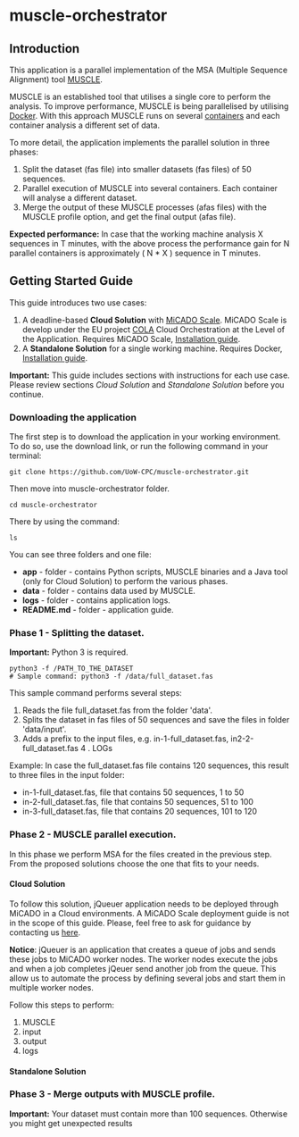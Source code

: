 # muscle-orchestrator

## Introduction
This application is a parallel implementation of the MSA (Multiple Sequence Alignment) tool [MUSCLE](https://www.drive5.com/muscle/).

MUSCLE is an established tool that utilises a single core to perform the analysis. To improve performance, MUSCLE is being parallelised by utilising [Docker](https://www.docker.com/).
With this approach MUSCLE runs on several [containers](https://www.docker.com/resources/what-container) and each container analysis a different set of data.

To more detail, the application implements the parallel solution in three phases:
1. Split the dataset (fas file) into smaller datasets (fas files) of 50 sequences.
2. Parallel execution of MUSCLE into several containers. Each container will analyse a different dataset.
3. Merge the output of these MUSCLE processes (afas files) with the MUSCLE profile option, and get the final output (afas file).

__Expected performance:__
In case that the working machine analysis X sequences in T minutes, with the above process the performance gain for N parallel containers is approximately ( N * X ) sequence in T minutes.

## Getting Started Guide

This guide introduces two use cases:
1. A deadline-based __Cloud Solution__ with [MiCADO Scale](https://micado-scale.eu/). MiCADO Scale is develop under the EU project [COLA](https://project-cola.eu/) Cloud Orchestration at the Level of the Application. Requires MiCADO Scale, [Installation guide](https://micado-scale.readthedocs.io/en/latest/).
2. A __Standalone Solution__ for a single working machine. Requires Docker, [Installation guide](https://docs.docker.com/get-docker/).

__Important:__ This guide includes sections with instructions for each use case. Please review sections _Cloud Solution_ and _Standalone Solution_ before you continue.


### Downloading the application
The first step is to download the application in your working environment.
To do so, use the download link, or run the following command in your terminal:
 ```
git clone https://github.com/UoW-CPC/muscle-orchestrator.git
 ```

Then move into muscle-orchestrator folder.
 ```
cd muscle-orchestrator
 ```

There by using the command:
 ```
ls
 ```
You can see three folders and one file:
* __app__ - folder - contains Python scripts, MUSCLE binaries and a Java tool (only for Cloud Solution) to perform the various phases.
* __data__ - folder - contains data used by MUSCLE.
* __logs__ - folder - contains application logs.
* __README.md__ - folder - application guide.


### Phase 1 - Splitting the dataset.

 __Important:__ Python 3 is required.

 ```
 python3 -f /PATH_TO_THE_DATASET
 # Sample command: python3 -f /data/full_dataset.fas
 ```
 This sample command performs several steps:
 1. Reads the file full_dataset.fas from the folder 'data'.
 2. Splits the dataset in fas files of 50 sequences and save the files in folder 'data/input'.
 3. Adds a prefix to the input files, e.g. in-1-full_dataset.fas, in2-2-full_dataset.fas
 4 . LOGs

 Example: In case the full_dataset.fas file contains 120 sequences, this result to three files in the input folder:
 * in-1-full_dataset.fas, file that contains 50 sequences, 1 to 50
 * in-2-full_dataset.fas, file that contains 50 sequences, 51 to 100
 * in-3-full_dataset.fas, file that contains 20 sequences, 101 to 120


 ### Phase 2 - MUSCLE parallel execution.

In this phase we perform MSA for the files created in the previous step. From the proposed solutions choose the one that fits to your needs.

#### Cloud Solution

To follow this solution, jQueuer application needs to be deployed through MiCADO in a Cloud environments.
A MiCADO Scale deployment guide is not in the scope of this guide. Please, feel free to ask for guidance by contacting us [here](https://micado-scale.eu/contact/).

__Notice__: jQueuer is an application that creates a queue of jobs and sends these jobs to MiCADO worker nodes. The worker nodes execute the jobs and when a job completes jQeuer send another job from the queue.
This allow us to automate the process by defining several jobs and start them in multiple worker nodes.

Follow this steps to perform:

1. MUSCLE
2. input
3. output
4. logs


#### Standalone Solution

### Phase 3 - Merge outputs with MUSCLE profile.

 __Important:__ Your dataset must contain more than 100 sequences. Otherwise you might get unexpected results
